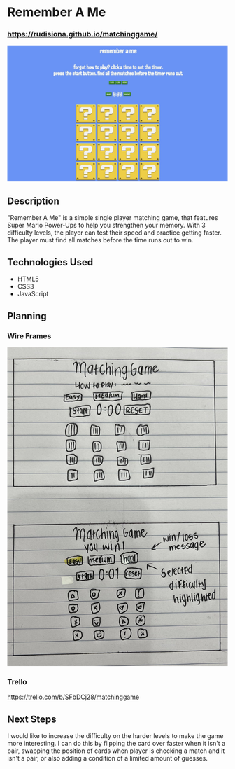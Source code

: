 # Remember A Me
### https://rudisiona.github.io/matchinggame/
![website screenshot](matchinggame.jpeg)

## Description
"Remember A Me" is a simple single player matching game, that features Super Mario Power-Ups to help you strengthen your memory. With 3 difficulty levels, the player can test their speed and practice getting faster. The player must find all matches before the time runs out to win.

## Technologies Used
- HTML5
- CSS3
- JavaScript
  
## Planning
### Wire Frames 
![wire frames](wireframes.jpg)
### Trello
https://trello.com/b/SFbDCj28/matchinggame

## Next Steps
I would like to increase the difficulty on the harder levels to make the game more interesting. I can do this by flipping the card over faster when it isn't a pair, swapping the position of cards when player is checking a match and it isn't a pair, or also adding a condition of a limited amount of guesses.
